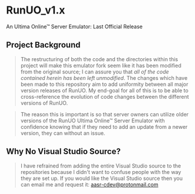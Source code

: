 # RunUO_v1.x
An Ultima Online™ Server Emulator: Last Official Release 

## Project Background
> The restructuring of both the code and the directories within this project will make this emulator fork seem like it has been modified from the original source; I can assure you that *all of the code contained herein has been left unmodified*. The changes which have been made to this repository aim to add uniformity between all major version releases of RunUO. My end-goal for all of this is to be able to cross-reference the evolution of code changes between the different versions of RunUO. 

>The reason this is important is so that server owners can utilize older versions of the RunUO Ultima Online™ Server Emulator with confidence knowing that if they need to add an update from a newer version, they can without an issue.

## Why No Visual Studio Source?
> I have refrained from adding the entire Visual Studio source to the repositories because I didn't want to confuse people with the way they are set up. If you would like the Visual Studio source then you can email me and request it: aasr-cdev@protonmail.com
